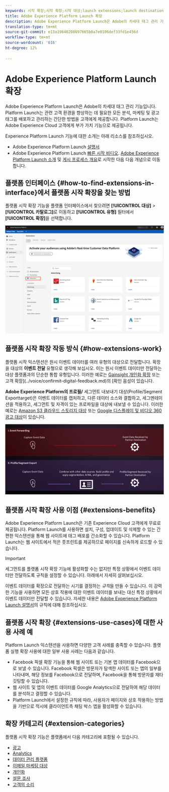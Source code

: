 ```yaml
---
keywords: 시작 확장;시작 확장;시작 대상;launch extensions;launch destination;플랫폼 실행 확장;플랫폼 시작 확장;플랫폼 시작 대상
title: Adobe Experience Platform Launch 확장
description: Adobe Experience Platform Launch은 Adobe의 차세대 태그 관리 기능입니다. Platform Launch는 관련 고객 환경을 향상하는 데 필요한 모든 분석, 마케팅 및 광고 태그를 배포하고 관리하는 간단한 방법을 고객에게 제공합니다.
translation-type: tm+mt
source-git-commit: e13a19640208697665b0a7e0106def33fd1e456d
workflow-type: tm+mt
source-wordcount: '616'
ht-degree: 12%

---
```



# Adobe Experience Platform Launch 확장

Adobe Experience Platform Launch은 Adobe의 차세대 태그 관리 기능입니다. Platform Launch는 관련 고객 환경을 향상하는 데 필요한 모든 분석, 마케팅 및 광고 태그를 배포하고 관리하는 간단한 방법을 고객에게 제공합니다. Platform Launch는 Adobe Experience Cloud 고객에게 부가 가치 기능으로 제공됩니다.

Experience Platform Launch 기능에 대한 소개는 아래 리소스를 참조하십시오.
- Adobe Experience Platform Launch [설명서](https://experienceleague.adobe.com/docs/launch/using/overview.html)
- Adobe Experience Platform Launch [빠른 시작 비디오](https://experienceleague.adobe.com/docs/launch/using/intro/get-started/videos.html?). [Adobe Experience Platform Launch 소개](https://www.youtube.com/embed/rwqqkG1SERU) 및 [게시 프로세스 개요](https://helpx.adobe.com/kr/analytics/how-to/adobe-launch-publishing-process.html)로 시작한 다음 다음 개념으로 이동합니다.

## 플랫폼 인터페이스 {#how-to-find-extensions-in-interface}에서 플랫폼 시작 확장을 찾는 방법

플랫폼 시작 확장 기능을 플랫폼 인터페이스에서 찾으려면 **[!UICONTROL 대상]** > **[!UICONTROL 카탈로그]**&#x200B;로 이동하고 **[!UICONTROL 유형]** 필터에서 **[!UICONTROL 확장]**&#x200B;을 선택합니다.

![인터페이스의 확장 필터](../../assets/catalog/launch-extensions/filter.png)

## 플랫폼 시작 확장 작동 방식 {#how-extensions-work}

플랫폼 시작 익스텐션은 원시 이벤트 데이터를 여러 유형의 대상으로 전달합니다. 확장을 대상의 **이벤트 전달** 유형으로 생각해 보십시오. 이는 원시 이벤트 데이터만 전달하는 대상 플랫폼과의 단순한 통합 유형입니다. 이러한 예로는 [Gainsight 개인화 확장](../personalization/gainsight.md) 또는 고객 확장](../voice/confirmit-digital-feedback.md)의 [확인 음성이 있습니다.

**Adobe Experience Platform의 프로필/** 세그먼트 내보내기 대상(Profile/Segment Exporttarget)은 이벤트 데이터를 캡처하고, 다른 데이터 소스와 결합하고, 세그멘테이션을 적용하고, 세그먼트 및 자격이 있는 프로파일을 대상에 내보낼 수 있습니다. 이러한 예로는 [Amazon S3 클라우드 스토리지 대상](../cloud-storage/amazon-s3.md) 또는 [Google 디스플레이 및 비디오 360 광고 대상](../advertising/google-dv360.md)이 있습니다.

![다른 대상과 Experience Platform Launch 확장](../../assets/common/launch-and-other-destinations.png)

## 플랫폼 시작 확장 사용 이점 {#extensions-benefits}

Adobe Experience Platform Launch은 기존 Experience Cloud 고객에게 무료로 제공됩니다. Platform Launch를 사용하면 설치, 구성, 업데이트 및 삭제할 수 있는 간편한 익스텐션을 통해 웹 사이트에 태그 배포를 간소화할 수 있습니다. Platform Launch는 웹 사이트에서 적은 풋프린트를 제공하므로 페이지를 신속하게 로드할 수 있습니다.

>[!IMPORTANT]
>
>세그먼트를 플랫폼 시작 확장 기능에 활성화할 수는 없지만 특정 상황에서 이벤트 데이터만 전달하도록 규칙을 설정할 수 있습니다. 아래에서 자세히 살펴보십시오.

이벤트 데이터를 확장으로 전달하는 시기를 결정하는 *규칙*&#x200B;을 만들 수 있습니다. 이 강력한 기능을 사용하면 모든 상호 작용에 대한 이벤트 데이터를 보내는 대신 특정 상황에서 이벤트 데이터만 전달할 수 있습니다. 자세한 내용은 [Adobe Experience Platform Launch 설명서](https://experienceleague.adobe.com/docs/launch/using/reference/manage-resources/rules.html)의 규칙에 대해 참조하십시오.

## 플랫폼 시작 확장 {#extensions-use-cases}에 대한 사용 사례 예

Platform Launch 익스텐션을 사용하면 다양한 고객 사례를 충족할 수 있습니다. 플랫폼 실행 확장 사용에 대한 일부 사용 사례는 다음과 같습니다.

- Facebook 픽셀 확장 기능을 통해 웹 사이트 또는 기본 앱 데이터를 Facebook으로 보낼 수 있습니다. Facebook 픽셀은 방문자가 탐색한 사이트 또는 앱의 일부를 나타내며, 해당 정보를 Facebook으로 전달하며, Facebook을 통해 방문자를 재타깃팅할 수 있습니다.
- 웹 사이트 및 앱의 이벤트 데이터를 Google Analytics으로 전달하여 해당 데이터를 분석하고 결정할 수 있습니다.
- Platform Launch에서 설정한 규칙에 따라, 사용자가 페이지와 상호 작용하는 방법을 기반으로 적시에 클라이언트측 채팅 박스 앱을 활성화할 수 있습니다.

## 확장 카테고리 {#extension-categories}

플랫폼 시작 확장 기능은 플랫폼에서 다음 카테고리에 포함될 수 있습니다.

- [광고](../advertising/overview.md)
- [Analytics](../analytics/overview.md)
- [데이터 관리 플랫폼](../data-management/overview.md)
- [이메일 마케팅 대상](../email-marketing/overview.md)
- [개인화](../personalization/overview.md)
- [설문 조사](../survey/overview.md)
- [고객의 소리](../voice/overview.md)
